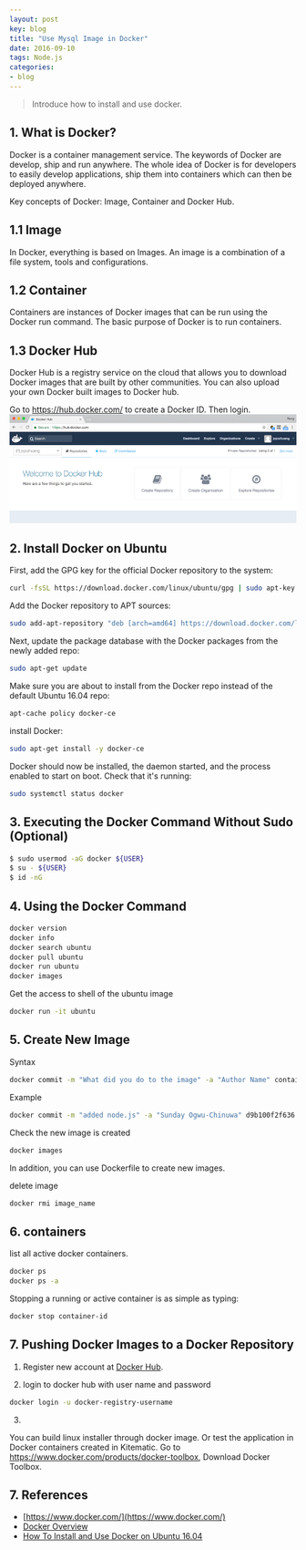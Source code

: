 ```yaml
---
layout: post
key: blog
title: "Use Mysql Image in Docker"
date: 2016-09-10
tags: Node.js
categories:
- blog
---
```


> Introduce how to install and use docker.

## 1. What is Docker?
Docker is a container management service. The keywords of Docker are develop, ship and run anywhere. The whole idea of Docker is for developers to easily develop applications, ship them into containers which can then be deployed anywhere.

Key concepts of Docker: Image, Container and Docker Hub.

## 1.1 Image
In Docker, everything is based on Images. An image is a combination of a file system, tools and configurations.

## 1.2 Container
Containers are instances of Docker images that can be run using the Docker run command. The basic purpose of Docker is to run containers.

## 1.3 Docker Hub
Docker Hub is a registry service on the cloud that allows you to download Docker images that are built by other communities. You can also upload your own Docker built images to Docker hub.

Go to https://hub.docker.com/ to create a Docker ID. Then login.
![MIME Type](/public/pics/2016-09-10/hub.png)  

## 2. Install Docker on Ubuntu
First, add the GPG key for the official Docker repository to the system:
```sh
curl -fsSL https://download.docker.com/linux/ubuntu/gpg | sudo apt-key add -
```

Add the Docker repository to APT sources:
```sh
sudo add-apt-repository "deb [arch=amd64] https://download.docker.com/linux/ubuntu $(lsb_release -cs) stable"
```

Next, update the package database with the Docker packages from the newly added repo:
```sh
sudo apt-get update
```
Make sure you are about to install from the Docker repo instead of the default Ubuntu 16.04 repo:
```sh
apt-cache policy docker-ce
```

install Docker:
```sh
sudo apt-get install -y docker-ce
```
Docker should now be installed, the daemon started, and the process enabled to start on boot. Check that it's running:
```sh
sudo systemctl status docker
```

## 3. Executing the Docker Command Without Sudo (Optional)
```sh
$ sudo usermod -aG docker ${USER}
$ su - ${USER}
$ id -nG
```

## 4. Using the Docker Command
```sh
docker version
docker info
docker search ubuntu
docker pull ubuntu
docker run ubuntu
docker images
```

Get the access to shell of the ubuntu image
```sh
docker run -it ubuntu
```

## 5. Create New Image
Syntax
```sh
docker commit -m "What did you do to the image" -a "Author Name" container-id repository/new_image_name
```
Example
```sh
docker commit -m "added node.js" -a "Sunday Ogwu-Chinuwa" d9b100f2f636 finid/ubuntu-nodejs
```

Check the new image is created
```sh
docker images
```

In addition, you can use Dockerfile to create new images.

delete image
```sh
docker rmi image_name
```
## 6. containers
list all active docker containers.
```sh
docker ps
docker ps -a
```

Stopping a running or active container is as simple as typing:
```sh
docker stop container-id
```

## 7. Pushing Docker Images to a Docker Repository
1. Register new account at [Docker Hub](https://hub.docker.com/).

2. login to docker hub with user name and password
```sh
docker login -u docker-registry-username
```

3.



You can build linux installer through docker image. Or test the application in Docker containers created in Kitematic.
Go to https://www.docker.com/products/docker-toolbox, Download Docker Toolbox.


## 7. References
* [https://www.docker.com/](https://www.docker.com/)
* [Docker Overview](https://www.tutorialspoint.com/docker/docker_overview.htm)
* [How To Install and Use Docker on Ubuntu 16.04](https://www.digitalocean.com/community/tutorials/how-to-install-and-use-docker-on-ubuntu-16-04)
